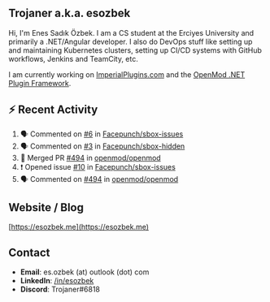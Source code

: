 ##  Trojaner a.k.a. esozbek
Hi, I'm Enes Sadık Özbek. I am a CS student at the Erciyes University and primarily a .NET/Angular developer. I also do DevOps stuff like setting up and maintaining Kubernetes clusters, setting up CI/CD systems with GitHub workflows, Jenkins and TeamCity, etc.

I am currently working on [ImperialPlugins.com](https://imperialplugins.com) and the [OpenMod .NET Plugin Framework](https://github.com/openmod/openmod). 

## :zap: Recent Activity

<!--START_SECTION:activity-->
1. 🗣 Commented on [#6](https://github.com/Facepunch/sbox-issues/issues/6) in [Facepunch/sbox-issues](https://github.com/Facepunch/sbox-issues)
2. 🗣 Commented on [#3](https://github.com/Facepunch/sbox-hidden/issues/3) in [Facepunch/sbox-hidden](https://github.com/Facepunch/sbox-hidden)
3. 🎉 Merged PR [#494](https://github.com/openmod/openmod/pull/494) in [openmod/openmod](https://github.com/openmod/openmod)
4. ❗️ Opened issue [#10](https://github.com/Facepunch/sbox-issues/issues/10) in [Facepunch/sbox-issues](https://github.com/Facepunch/sbox-issues)
5. 🗣 Commented on [#494](https://github.com/openmod/openmod/issues/494) in [openmod/openmod](https://github.com/openmod/openmod)
<!--END_SECTION:activity-->

## Website / Blog
[https://esozbek.me](https://esozbek.me)

## Contact
- **Email**: es.ozbek (at) outlook (dot) com
- **LinkedIn**: [/in/esozbek](https://linkedin.com/in/esozbek)
- **Discord**: Trojaner#6818
